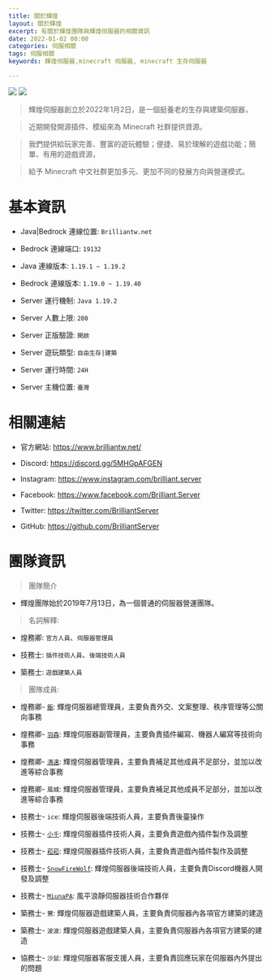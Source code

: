 ```yaml
---
title: 關於輝煌
layout: 關於輝煌
excerpt: 有關於輝煌團隊與輝煌伺服器的相關資訊
date: 2022-01-02 00:00
categories: 伺服相關 
tags: 伺服相關
keywords: 輝煌伺服器,minecraft 伺服器, minecraft 生存伺服器

---
```


![](https://media.discordapp.net/attachments/596718421966716928/971190210928992267/AddText_05-04-06.36.35.png)
<a href="https://www.mc-list.xyz/843/info" target="_blank"><img src="https://www.mc-list.xyz/banner/1-843.png" border="0"></a>

> 輝煌伺服器創立於2022年1月2日，是一個挺養老的生存與建築伺服器，

> 

> 近期開發開源插件、模組來為 Minecraft 社群提供資源。

> 

> 我們提供給玩家完善、豐富的遊玩體驗；便捷、易於理解的遊戲功能；簡單、有用的遊戲資源，

> 

> 給予 Minecraft 中文社群更加多元、更加不同的發展方向與營運模式。

 # 基本資訊

- Java|Bedrock 連線位置: ` Brilliantw.net `

- Bedrock 連線端口: ` 19132 `

- Java 連線版本: ` 1.19.1 ~ 1.19.2 `

- Bedrock 連線版本: ` 1.19.0 ~ 1.19.40 `

- Server 運行機制: ` Java 1.19.2 `

- Server 人數上限: ` 280 `

- Server 正版驗證: ` 開啟 `

- Server 遊玩類型: ` 自由生存|建築 `

- Server 運行時間: ` 24H `

- Server 主機位置: ` 臺灣 `

 # 相關連結

- 官方網站: https://www.brilliantw.net/

- Discord: https://discord.gg/5MHGpAFGEN

- Instagram: https://www.instagram.com/brilliant.server

- Facebook: https://www.facebook.com/Brilliant.Server

- Twitter: https://twitter.com/BrilliantServer

- GitHub: https://github.com/BrilliantServer

 # 團隊資訊

> 團隊簡介

- 輝煌團隊始於2019年7月13日，為一個普通的伺服器營運團隊。

> 名詞解釋:

- 煌務卿: ` 官方人員 `、` 伺服器管理員 `

- 技務士: ` 插件技術人員 `、` 後端技術人員 `

- 築務士: ` 遊戲建築人員 `

> 團隊成員:

- 煌務卿- [` 飯 `](https://github.com/RICE0707): 輝煌伺服器總管理員，主要負責外交、文案整理、秩序管理等公關向事務

- 煌務卿- [` 羽森 `](https://github.com/NCT-skyouo): 輝煌伺服器副管理員，主要負責插件編寫、機器人編寫等技術向事務

- 煌務卿- [` 清遠 `](https://github.com/Yuruka4312): 輝煌伺服器管理員，主要負責補足其他成員不足部分，並加以改進等綜合事務

- 煌務卿- ` 風城 `: 輝煌伺服器管理員，主要負責補足其他成員不足部分，並加以改進等綜合事務

- 技務士- ` ice `: 輝煌伺服器後端技術人員，主要負責後臺操作

- 技務士- [` 小千 `](https://github.com/rDruTNT): 輝煌伺服器插件技術人員，主要負責遊戲內插件製作及調整

- 技務士- [` 菘菘 `](https://github.com/SiongSng): 輝煌伺服器插件技術人員，主要負責遊戲內插件製作及調整

- 技務士- [` SnowFireWolf `](https://github.com/SnowFireWolf): 輝煌伺服器後端技術人員，主要負責Discord機器人開發及調整

- 技務士- [` MiunaPA `](https://github.com/MiunaPA): 風平浪靜伺服器技術合作夥伴

- 築務士- ` 鷺 `: 輝煌伺服器遊戲建築人員，主要負責伺服器內各項官方建築的建造

- 築務士- ` 波波 `: 輝煌伺服器遊戲建築人員，主要負責伺服器內各項官方建築的建造

- 協務士- ` 沙鼠 `: 輝煌伺服器客服支援人員，主要負責回應玩家在伺服器內外提出的問題
